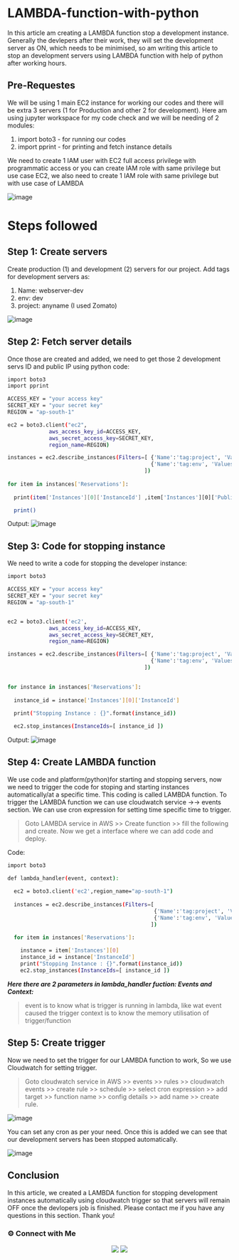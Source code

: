 # LAMBDA-function-with-python

In this article am creating a LAMBDA function stop a development instance. Generally the devlepers after their work, they will set the development server as ON, which needs to be minimised, so am writing this article to stop an development servers using LAMBDA function with help of python after working hours.

## Pre-Requestes

We will be using 1 main EC2 instance for working our codes and there will be extra 3 servers (1 for Production and other 2 for development). Here am using jupyter workspace for my code check and we will be needing of 2 modules:

  1. import boto3 - for running our codes
  2. import pprint - for printing and fetch instance details

We need to create 1 IAM user with EC2 full access privilege with programmatic access or you can create IAM role with same privilege but use case EC2, we also need to create 1 IAM role with same privilege but with use case of LAMBDA

![image](https://user-images.githubusercontent.com/100773863/169547046-9fbec3d0-506f-40ed-9aa9-89ae42169bda.png)

# Steps followed

## Step 1: Create servers

Create production (1) and development (2) servers for our project. Add tags for development servers as:
  1. Name: webserver-dev
  2. env: dev
  3. project: anyname (I used Zomato)
 
 ![image](https://user-images.githubusercontent.com/100773863/169548569-e6ed4ea4-5a5e-4796-a5d6-2bc6937a771b.png)
 
 ## Step 2: Fetch server details
 
 Once those are created and added, we need to get those 2 development servs ID and public IP using python code:

~~~sh
import boto3
import pprint

ACCESS_KEY = "your access key"
SECRET_KEY = "your secret key"
REGION = "ap-south-1"

ec2 = boto3.client("ec2", 
             aws_access_key_id=ACCESS_KEY,
             aws_secret_access_key=SECRET_KEY,
             region_name=REGION)

instances = ec2.describe_instances(Filters=[ {'Name':'tag:project', 'Values':["zomato"]},
                                             {'Name':'tag:env', 'Values':["dev"]}
                                           ])
                                            
for item in instances['Reservations']:
                                            
  print(item['Instances'][0]['InstanceId'] ,item['Instances'][0]['PublicIpAddress'] )

  print()
~~~

Output:
![image](https://user-images.githubusercontent.com/100773863/169550598-de47403f-6e34-4f15-97bf-ab1f94fd9778.png)

## Step 3: Code for stopping instance

We need to write a code for stopping the developer instance:

~~~sh
import boto3

ACCESS_KEY = "your access key"
SECRET_KEY = "your secret key"
REGION = "ap-south-1"


ec2 = boto3.client('ec2',
             aws_access_key_id=ACCESS_KEY,
             aws_secret_access_key=SECRET_KEY,
             region_name=REGION)

instances = ec2.describe_instances(Filters=[ {'Name':'tag:project', 'Values':["zomato"]},
                                             {'Name':'tag:env', 'Values':["dev"]}
                                           ])

                                            
for instance in instances['Reservations']:
                                            
  instance_id = instance['Instances'][0]['InstanceId']
  
  print("Stopping Instance : {}".format(instance_id))

  ec2.stop_instances(InstanceIds=[ instance_id ])
~~~

Output:
![image](https://user-images.githubusercontent.com/100773863/169550792-c6934c15-53e0-4b13-b4e6-9f6dcb8896c4.png)


## Step 4: Create LAMBDA function

We use code and platform(python)for starting and stopping servers, now we need to trigger the code for stoping and starting instances automatically/at a specific time. 
This coding is called LAMBDA function. To trigger the LAMBDA function we can use cloudwatch service ->-> events section. We can use cron expression for setting time specific time to trigger.

> Goto LAMBDA service in AWS >> Create function >> fill the following and create. Now we get a interface where we can add code and deploy.

Code:
~~~sh
import boto3

def lambda_handler(event, context):
   
  ec2 = boto3.client('ec2',region_name="ap-south-1")
  
  instances = ec2.describe_instances(Filters=[  
                                              {'Name':'tag:project', 'Values':["zomato"]},
                                              {'Name':'tag:env', 'Values':["dev"]}
                                             ])

  for item in instances['Reservations']:
    
    instance = item['Instances'][0]
    instance_id = instance['InstanceId']
    print("Stopping Instance : {}".format(instance_id))
    ec2.stop_instances(InstanceIds=[ instance_id ])
~~~

***Here there are 2 parameters in lambda_handler fuction: Events and Context:***

> event is to know what is trigger is running in lambda, like wat event caused the trigger
> context is to know the memory utilisation of trigger/function


## Step 5: Create trigger

Now we need to set the trigger for our LAMBDA function to work, So we use Cloudwatch for setting trigger.

> Goto cloudwatch service in AWS >> events >> rules >> cloudwatch events >> create rule >> schedule >> select cron expression >> add target >> function name >> 
config details >> add name >> create rule.

![image](https://user-images.githubusercontent.com/100773863/169553243-a7c446b2-4264-44fa-8f9a-ffc2ada0f046.png)

You can set any cron as per your need. Once this is added we can see that our development servers has been stopped automatically.

![image](https://user-images.githubusercontent.com/100773863/169553682-b3ff0dfc-71b4-4439-8583-2c7616defc70.png)


## Conclusion

In this article, we created a LAMBDA function for stopping development instances automatically using cloudwatch trigger so that servers will remain OFF once the devlopers job is finished. Please contact me if you have any questions in this section. Thank you!


### ⚙️ Connect with Me
<p align="center">
<a href="https://www.instagram.com/dev_anand__/"><img src="https://img.shields.io/badge/Instagram-E4405F?style=for-the-badge&logo=instagram&logoColor=white"/></a>
<a href="https://www.linkedin.com/in/dev-anand-477898201/"><img src="https://img.shields.io/badge/LinkedIn-0077B5?style=for-the-badge&logo=linkedin&logoColor=white"/></a>
